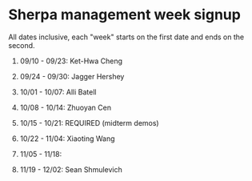 # Sherpa management week signup

All dates inclusive, each "week" starts on the first date and ends on the second.

01. 09/10 - 09/23: Ket-Hwa Cheng

02. 09/24 - 09/30: Jagger Hershey

03. 10/01 - 10/07: Alli Batell

04. 10/08 - 10/14: Zhuoyan Cen

05. 10/15 - 10/21: REQUIRED (midterm demos)

06. 10/22 - 11/04: Xiaoting Wang

07. 11/05 - 11/18: 

08. 11/19 - 12/02: Sean Shmulevich

